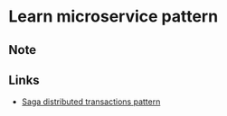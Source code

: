 # Learn microservice pattern


## Note

## Links

- [Saga distributed transactions pattern](https://learn.microsoft.com/en-us/azure/architecture/reference-architectures/saga/saga)